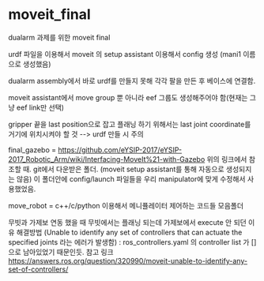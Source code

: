 # moveit_final

dualarm 과제를 위한 moveit final

urdf 파일을 이용해서 moveit 의 setup assistant 이용해서 config 생성 (mani1 이름으로 생성했음)  

dualarm assembly에서 바로 urdf를 만들지 못해 각각 팔을 만든 후 베이스에 연결함.

moveit assistant에서 move group 뿐 아니라 eef 그룹도 생성해주어야 함(현재는 그냥 eef link만 선택)

gripper 끝을 last position으로 잡고 플래닝 하기 위해서는 last joint coordinate를 거기에 위치시켜야 할 것 --> urdf 만들 시 주의


final_gazebo = https://github.com/eYSIP-2017/eYSIP-2017_Robotic_Arm/wiki/Interfacing-MoveIt%21-with-Gazebo
위의 링크에서 참조할 때. git에서 다운받은 폴더. (moveit setup assistant를 통해 자동으로 생성되지는 않음)
이 폴더안에 config/launch 파일들을 우리 manipulator에 맞게 수정해서 사용했었음.

move_robot = c++/c/python 이용해서 메니퓰레이터 제어하는 코드들 모음폴더


무빗과 가제보 연동 했을 때 무빗에서는 플래닝 되는데 가제보에서 execute 안 되던 이유 해결방법
(Unable to identify any set of controllers that can actuate the specified joints 라는 에러가 발생함)
: ros_controllers.yaml 의 controller list 가 []으로 남아있었기 때문인듯.
참고 링크
https://answers.ros.org/question/320990/moveit-unable-to-identify-any-set-of-controllers/
